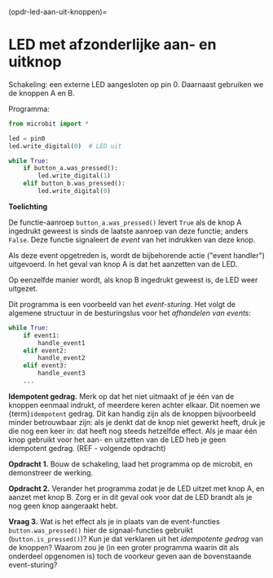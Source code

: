 (opdr-led-aan-uit-knoppen)=
# LED met afzonderlijke aan- en uitknop

Schakeling: een externe LED aangesloten op pin 0. Daarnaast gebruiken we de knoppen A en B.

Programma:

```python
from microbit import *

led = pin0
led.write_digital(0)  # LED uit

while True:
    if button_a.was_pressed():
        led.write_digital(1)
    elif button_b.was_pressed():
        led.write_digital(0)  
```

**Toelichting** 

De functie-aanroep `button_a.was_pressed()` levert `True` als de knop A ingedrukt geweest is sinds de laatste aanroep van deze functie; anders `False`.  Deze functie signaleert de *event* van het indrukken van deze knop.

Als deze event opgetreden is, wordt de bijbehorende actie ("event handler") uitgevoerd. In het geval van knop A is dat het aanzetten van de LED.

Op eenzelfde manier wordt, als knop B ingedrukt geweest is, de LED weer uitgezet.

Dit programma is een voorbeeld van het *event-sturing*. Het volgt de algemene structuur in de besturingslus voor het *afhandelen van events*:

```Python
while True:
    if event1:
        handle_event1
    elif event2:
        handle_event2
    elif event3:
        handle_event3
    ...
```

**Idempotent gedrag.** Merk op dat het niet uitmaakt of je één van de knoppen eenmaal indrukt, of meerdere keren achter elkaar. Dit noemen we {term}`idempotent` gedrag. Dit kan handig zijn als de knoppen bijvoorbeeld minder betrouwbaar zijn: als je denkt dat de knop niet gewerkt heeft, druk je die nog een keer in: dat heeft nog steeds hetzelfde effect. Als je maar één knop gebruikt voor het aan- en uitzetten van de LED heb je geen idempotent gedrag. (REF - volgende opdracht)

**Opdracht 1.** Bouw de schakeling, laad het programma op de microbit, en demonstreer de werking.

**Opdracht 2.** Verander het programma zodat je de LED uitzet met knop A, en aanzet met knop B. Zorg er in dit geval ook voor dat de LED brandt als je nog geen knop aangeraakt hebt.

**Vraag 3.** Wat is het effect als je in plaats van de event-functies `button.was_pressed()` hier de signaal-functies gebruikt (`button.is_pressed()`)? Kun je dat verklaren uit het *idempotente gedrag* van de knoppen? Waarom zou je (in een groter programma waarin dit als onderdeel opgenomen is) toch de voorkeur geven aan de bovenstaande event-sturing?
